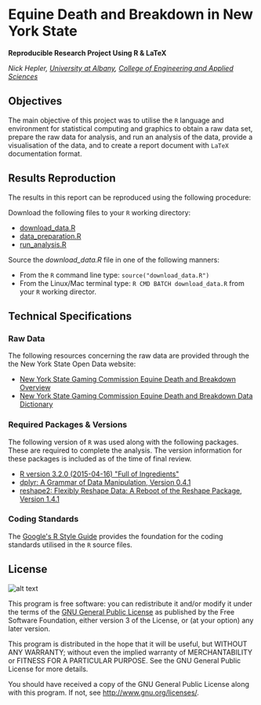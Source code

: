 # Equine Death and Breakdown in New York State #
__Reproducible Research Project Using R & LaTeX__

_Nick Hepler, [University at Albany](http://www.albany.edu), [College of Engineering and Applied Sciences](http://www.albany.edu/ceas/)_

## Objectives ##
The main objective of this project was to utilise the `R` language and environment for statistical computing and graphics to obtain a raw data set, prepare the raw data for analysis, and run an analysis of the data, provide a visualisation of the data, and to create a report document with `LaTeX` documentation format.

## Results Reproduction ##
The results in this report can be reproduced using the following procedure:

Download the following files to your `R` working directory:

*   [download_data.R](https://raw.githubusercontent.com/nickhepler/equine/master/download_data.R)
*   [data_preparation.R](https://raw.githubusercontent.com/nickhepler/equine/master/data_preparation.R)
*   [run_analysis.R](https://raw.githubusercontent.com/nickhepler/equine/master/run_analysis.R)

Source the _download_data.R_ file in one of the following manners:

*   From the `R` command line type: `source("download_data.R")`
*   From the Linux/Mac terminal type: `R CMD BATCH download_data.R` from your `R` working director.

## Technical Specifications ##
### Raw Data ###
The following resources concerning the raw data are provided through the the New York State Open Data website:
*   [New York State Gaming Commission Equine Death and Breakdown Overview](https://data.ny.gov/api/assets/EF9B4960-2FB7-4E36-90DB-8418719BDDE0?download=true)
*   [New York State Gaming Commission Equine Death and Breakdown Data Dictionary]( https://data.ny.gov/api/assets/4155080B-AE09-4D1A-931C-BC6BE3249BCF?download=true)

### Required Packages & Versions ###
The following version of `R` was used along with the following packages. These are required to complete the analysis. The version information for these packages is included as of the time of final review.
*   [R version 3.2.0 (2015-04-16) "Full of Ingredients"](http://www.r-project.org/)
*   [dplyr: A Grammar of Data Manipulation, Version 0.4.1](http://cran.r-project.org/web/packages/dplyr/index.html)
*   [reshape2: Flexibly Reshape Data: A Reboot of the Reshape Package, Version 1.4.1](http://cran.r-project.org/web/packages/reshape2/index.html)

### Coding Standards ##
The [Google's R Style Guide](https://google-styleguide.googlecode.com/svn/trunk/Rguide.xml) provides the foundation for the coding standards utilised in the `R` source files.

## License
![alt text](http://www.gnu.org/graphics/gplv3-88x31.png "GPLv3")

This program is free software: you can redistribute it and/or modify it under the terms of the [GNU General Public License](http://www.gnu.org/licenses/gpl.txt) as published by the Free Software Foundation, either version 3 of the License, or (at your option) any later version.

This program is distributed in the hope that it will be useful, but WITHOUT ANY WARRANTY; without even the implied warranty of MERCHANTABILITY or FITNESS FOR A PARTICULAR PURPOSE.  See the GNU General Public License for more details.

You should have received a copy of the GNU General Public License along with this program.  If not, see <http://www.gnu.org/licenses/>.
